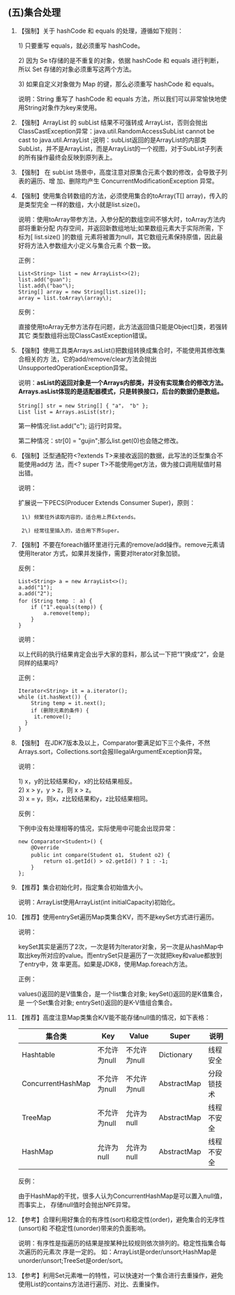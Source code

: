 ## (五)集合处理

1. 【强制】关于 hashCode 和 equals 的处理，遵循如下规则：  
	
	1\) 只要重写 equals，就必须重写 hashCode。  
	
	2\) 因为 Se t存储的是不重复的对象，依据 hashCode 和 equals 进行判断，所以 Set 存储的对象必须重写这两个方法。  
	
	3\) 如果自定义对象做为 Map 的键，那么必须重写 hashCode 和 equals。  
	
	说明：String 重写了 hashCode 和 equals 方法，所以我们可以非常愉快地使用String对象作为key来使用。

2. 【强制】ArrayList 的 subList 结果不可强转成 ArrayList，否则会抛出ClassCastException异常：java.util.RandomAccessSubList cannot be cast to java.util.ArrayList ;说明：subList返回的是ArrayList的内部类SubList，并不是ArrayList，而是ArrayList的一个视图，对于SubList子列表的所有操作最终会反映到原列表上。

3. 【强制】 在 subList 场景中，高度注意对原集合元素个数的修改，会导致子列表的遍历、增 加、删除均产生 ConcurrentModificationException 异常。

4. 【强制】使用集合转数组的方法，必须使用集合的toArray\(T\[\] array\)，传入的是类型完全 一样的数组，大小就是list.size\(\)。  

	说明：使用toArray带参方法，入参分配的数组空间不够大时，toArray方法内部将重新分配 内存空间，并返回新数组地址;如果数组元素大于实际所需，下标为\[ list.size\(\) \]的数组 元素将被置为null，其它数组元素保持原值，因此最好将方法入参数组大小定义与集合元素 个数一致。

	正例：

	```
	List<String> list = new ArrayList<>(2);
	list.add("guan");  
	list.add\("bao"\);  
	String[] array = new String[list.size()];
	array = list.toArray\(array\);
	```

	反例：
	
	直接使用toArray无参方法存在问题，此方法返回值只能是Object\[\]类，若强转其它 类型数组将出现ClassCastException错误。

5. 【强制】使用工具类Arrays.asList\(\)把数组转换成集合时，不能使用其修改集合相关的方 法，它的add/remove/clear方法会抛出UnsupportedOperationException异常。

	说明：__asList的返回对象是一个Arrays内部类，并没有实现集合的修改方法。Arrays.asList体现的是适配器模式，只是转换接口，后台的数据仍是数组。__

	```
	String[] str = new String[] { "a"， "b" };
	List list = Arrays.asList(str);

	```

	第一种情况:list.add("c"); 运行时异常。
		
	第二种情况：str\[0\] = "gujin";那么list.get\(0\)也会随之修改。

6. 【强制】泛型通配符&lt;?extends T&gt;来接收返回的数据，此写法的泛型集合不能使用add方 法，而&lt;? super T&gt;不能使用get方法，做为接口调用赋值时易出错。

	说明：
	
	扩展说一下PECS\(Producer Extends Consumer Super\)，原则：
	
		1\) 频繁往外读取内容的，适合用上界Extends。
	
		2\) 经常往里插入的，适合用下界Super。

7. 【强制】不要在foreach循环里进行元素的remove/add操作。remove元素请使用Iterator 方式，如果并发操作，需要对Iterator对象加锁。

	反例：

	```
	List<String> a = new ArrayList<>(); 
	a.add("1");  
	a.add("2");  
	for (String temp ： a) {
		if ("1".equals(temp)) { 
			a.remove(temp);
		} 
	}
	```

	说明：
	
	以上代码的执行结果肯定会出乎大家的意料，那么试一下把“1”换成“2”，会是同样的结果吗?

	正例：
	
	```
	Iterator<String> it = a.iterator(); 
	while (it.hasNext()) {
		String temp = it.next(); 
		if (删除元素的条件) {
         it.remove();
      }
	}
	```

8. 【强制】 在JDK7版本及以上，Comparator要满足如下三个条件，不然Arrays.sort，Collections.sort会报IllegalArgumentException异常。  
	
	说明：
		
	1\) x，y的比较结果和y，x的比较结果相反。  
	2\) x &gt; y，y &gt; z，则 x &gt; z。  
	3\) x = y，则x，z比较结果和y，z比较结果相同。


 	反例：
 	
	下例中没有处理相等的情况，实际使用中可能会出现异常：


	```
	new Comparator<Student>() {
		@Override  
		public int compare(Student o1， Student o2) {
			return o1.getId() > o2.getId() ? 1 : -1; 
		}
	};
	
	```

9. 【推荐】集合初始化时，指定集合初始值大小。

	说明：ArrayList使用ArrayList(int initialCapacity)初始化。

10. 【推荐】使用entrySet遍历Map类集合KV，而不是keySet方式进行遍历。  

	说明：
		
	keySet其实是遍历了2次，一次是转为Iterator对象，另一次是从hashMap中取出key所对应的value。而entrySet只是遍历了一次就把key和value都放到了entry中，效 率更高。如果是JDK8，使用Map.foreach方法。
	  
	正例：
	
	values\(\)返回的是V值集合，是一个list集合对象; keySet\(\)返回的是K值集合，是 一个Set集合对象; entrySet\(\)返回的是K-V值组合集合。

11. 【推荐】高度注意Map类集合K/V能不能存储null值的情况，如下表格：

	| 集合类     | Key | Value | Super | 说明 |
	| -------   | --- | ---   | ----- | --- |
	| Hashtable | 不允许为null | 不允许为null | Dictionary | 线程安全 |
	| ConcurrentHashMap | 不允许为null | 不允许为null | AbstractMap | 分段锁技术 |
	| TreeMap | 不允许为null | 允许为null | AbstractMap | 线程不安全 |
	| HashMap | 允许为null | 允许为null | AbstractMap | 线程不安全 |

	反例：
	
	由于HashMap的干扰，很多人认为ConcurrentHashMap是可以置入null值，而事实上， 存储null值时会抛出NPE异常。

12. 【参考】合理利用好集合的有序性\(sort\)和稳定性\(order\)，避免集合的无序性\(unsort\)和 不稳定性\(unorder\)带来的负面影响。

	说明：有序性是指遍历的结果是按某种比较规则依次排列的。稳定性指集合每次遍历的元素次 序是一定的。
	如：ArrayList是order/unsort;HashMap是unorder/unsort;TreeSet是order/sort。

13. 【参考】利用Set元素唯一的特性，可以快速对一个集合进行去重操作，避免使用List的contains方法进行遍历、对比、去重操作。

